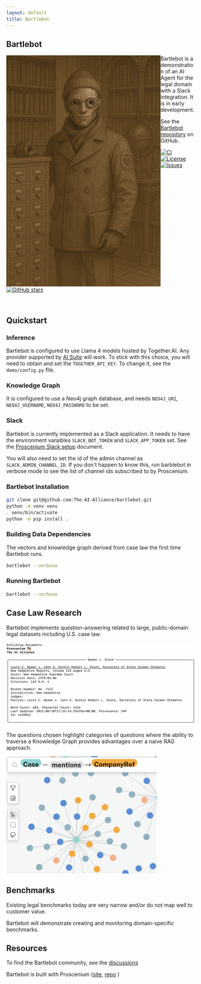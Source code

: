 ```yaml
---
layout: default
title: Bartlebot
---
```


## Bartlebot

<img src="./assets/images/bartlebot.png" align="left" width="410px" alt="bartlebot"/>

Bartlebot is a demonstration of an AI Agent for the legal domain with a Slack integration.
It is in early development.

See the [Bartlebot repository](https://github.com/The-AI-Alliance/bartlebot) on GitHub.

[![CI](https://github.com/The-AI-Alliance/bartlebot/actions/workflows/pytest.yml/badge.svg)](https://github.com/The-AI-Alliance/bartlebot/actions/workflows/pytest.yml)
[![License](https://img.shields.io/github/license/The-AI-Alliance/bartlebot)](https://github.com/The-AI-Alliance/bartlebot/tree/main?tab=Apache-2.0-1-ov-file#readme)
[![Issues](https://img.shields.io/github/issues/The-AI-Alliance/bartlebot)](https://github.com/The-AI-Alliance/bartlebot/issues)
[![GitHub stars](https://img.shields.io/github/stars/The-AI-Alliance/bartlebot?style=social)](https://github.com/The-AI-Alliance/bartlebot/stargazers)

<br clear="left"/>

## Quickstart

### Inference

Bartlebot is configured to use Llama 4 models hosted by Together.AI.  Any provider supported by [AI Suite](https://github.com/andrewyng/aisuite/) will work.  To stick with this choice,
you will need to obtain and set the `TOGETHER_API_KEY`.  To change it, see the `demo/config.py` file.

### Knowledge Graph

It is configured to use a Neo4j graph database, and needs `NEO4J_URI`, `NEO4J_USERNAME`, `NEO4J_PASSWORD` to be set.

### Slack

Bartlebot is currently implemented as a Slack application.  It needs to have the environment varaibles `SLACK_BOT_TOKEN` and `SLACK_APP_TOKEN` set.
See the [Proscenium Slack setup](https://github.com/The-AI-Alliance/proscenium/blob/main/docs/slack-app-setup.md) document.

You will also need to set the id of the admin channel as `SLACK_ADMIN_CHANNEL_ID`.
If you don't happen to know this, run barblebot in verbose mode to see the list of
channel ids subscribed to by Proscenium.

### Bartlebot Installation

```bash
git clone git@github.com:The-AI-Alliance/bartlebot.git
python -m venv venv
. venv/bin/activate
python -m pip install .
```

### Building Data Dependencies

The vectors and knowledge graph derived from case law the first time Bartlebot runs.

```bash
bartlebot --verbose
```

### Running Bartlebot

```bash
bartlebot --verbose
```

## Case Law Research

Bartlebot implements question-answering related to
large, public-domain legal datasets including U.S. case law.

<img src="./assets/images/enrich.png" width="600px" alt="legal kg"/>

The questions chosen highlight categories of questions where the ability to traverse a
Knowledge Graph provides advantages over a naive RAG approach.

<img src="./assets/images/legal_kg.png" width="400px" alt="legal kg"/>

## Benchmarks

Existing legal benchmarks today are very narrow and/or do not map well to customer value.

Bartlebot will demonstrate creating and monitoring domain-specific benchmarks.

## Resources

To find the Bartlebot community, see the [discussions](https://github.com/The-AI-Alliance/bartlebot/discussions)

Bartlebot is built with Proscenium ([site](https://the-ai-alliance.github.io/proscenium/), [repo](https://github.com/The-AI-Alliance/proscenium) )
